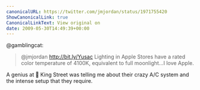 ```yaml
---
canonicalURL: https://twitter.com/jmjordan/status/1971755420
ShowCanonicalLink: true
CanonicalLinkText: View original on
date: 2009-05-30T14:49:39+00:00
---
```

@gamblingcat:

> @jmjordan http://bit.ly/Yusac Lighting in Apple Stores have a rated color temperature of 4100K, equivalent to full moonlight…I love Apple.

A genius at  King Street was telling me about their crazy A/C system and the intense setup that they require.